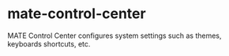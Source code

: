 mate-control-center
===================

MATE Control Center configures system settings such as themes, keyboards shortcuts, etc.
